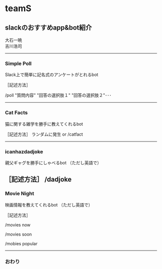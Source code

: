 # teamS

## slackのおすすめapp&bot紹介

大石一暁  
吉川浩司

---

### Simple Poll

Slack上で簡単に記名式のアンケートがとれるbot

［記述方法］

/poll "質問内容" "回答の選択肢１" "回答の選択肢２"･･･

---

### Cat Facts

猫に関する雑学を勝手に教えてくれるbot

［記述方法］
ランダムに発生
or
/catfact

---

### icanhazdadjoke

親父ギャグを勝手にしゃべるbot
（ただし英語で）

［記述方法］
/dadjoke
---
### Movie Night

映画情報を教えてくれるbot
（ただし英語で）

［記述方法］

/movies now

/movies soon

/mobies popular

---


### おわり
